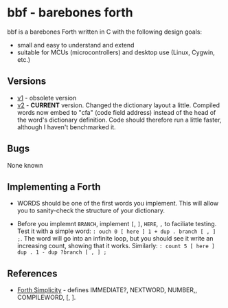 # bbf - barebones forth

bbf is a barebones Forth written in C with the following design goals:

* small and easy to understand and extend
* suitable for MCUs (microcontrollers) and desktop use (Linux, Cygwin, etc.)

## Versions

* [v1](v1) - obsolete version
* [v2](v2) - **CURRENT** version. Changed the dictionary layout a little. Compiled words 
now embed to "cfa" (code field address) instead of the head of the word's dictionary
definition. Code should therefore run a little faster, although I haven't benchmarked it.

## Bugs

None known 

## Implementing a Forth

* WORDS should be one of the first words you implement. This will allow you to sanity-check the structure of your dictionary.

* Before you implemnt `BRANCH`, implement `[`, `]`, `HERE`, `,` to faciliate testing. Test it with a simple word: 
`: ouch 0 [ here ] 1 + dup . branch [ , ] ;`. 
The word will go into an infinite loop, but you should see it write an increasing count, showing that it works.
Similarly: `: count 5 [ here ] dup . 1 - dup ?branch [ , ] ;`

## References

* [Forth Simplicity](http://wiki.c2.com/?ForthSimplicity) - defines IMMEDIATE?, NEXTWORD, NUMBER,, COMPILEWORD, [, ].
